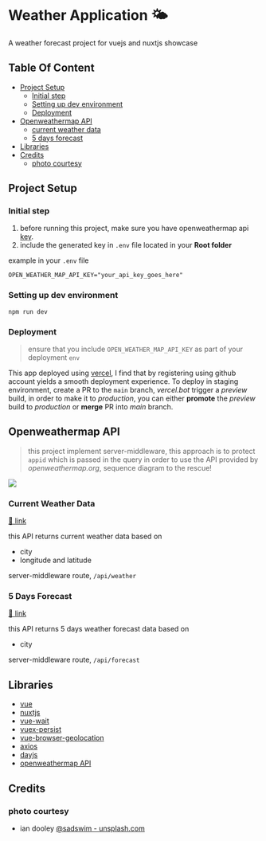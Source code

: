 # Weather Application 🌤

A weather forecast project for vuejs and nuxtjs showcase 

## Table Of Content 
  - [Project Setup](#project-setup)
    - [Initial step](#initial-step)
    - [Setting up dev environment](#setting-up-dev-environment)
    - [Deployment](#deployment)
  - [Openweathermap API](#openweathermap-api)
    - [current weather data](#current-weather-data)
    - [5 days forecast](#5-days-forecast)
  - [Libraries](#libraries)
  - [Credits](#credits)
    - [photo courtesy](#photo-courtesy)


## Project Setup

### Initial step
1. before running this project, make sure you have openweathermap api [key](https://home.openweathermap.org/api_keys).
2. include the generated key in `.env` file located in your **Root folder**

example in your `.env` file
```dotenv
OPEN_WEATHER_MAP_API_KEY="your_api_key_goes_here"
```

### Setting up dev environment
```shell
npm run dev
```

### Deployment
> ensure that you include `OPEN_WEATHER_MAP_API_KEY` as part of your deployment `env`

This app  deployed using [vercel](https://vercel.com/), I find that by registering using github account yields a smooth deployment experience. 
To deploy in staging environment, create a PR to the `main` branch, _vercel.bot_ trigger a _preview_ build, 
in order to make it to _production_, you can either **promote** the _preview_ build to _production_ or **merge** PR into _main_ branch.


## Openweathermap API

> this project implement server-middleware, this approach is to protect `appid` which is passed in the query in order to  use the API provided by _openweathermap.org_, sequence diagram to the rescue!
 
[![](https://mermaid.ink/img/eyJjb2RlIjoic2VxdWVuY2VEaWFncmFtXG5jbGllbnQtPj5zZXJ2ZXItbWlkZGxld2FyZTogcmVxdWVzdCB3ZWF0aGVyIGRhdGFcbnNlcnZlci1taWRkbGV3YXJlLT4-b3BlbndlYXRoZXJtYXAgQVBJOiByZXF1ZXN0XG5vcGVud2VhdGhlcm1hcCBBUEktLT4-c2VydmVyLW1pZGRsZXdhcmU6cmVzcG9uc2VcbnNlcnZlci1taWRkbGV3YXJlLS0-PmNsaWVudDpyZXNwb25zZSIsIm1lcm1haWQiOnsidGhlbWUiOiJkZWZhdWx0In0sInVwZGF0ZUVkaXRvciI6ZmFsc2UsImF1dG9TeW5jIjp0cnVlLCJ1cGRhdGVEaWFncmFtIjpmYWxzZX0)](https://mermaid-js.github.io/mermaid-live-editor/edit##eyJjb2RlIjoic2VxdWVuY2VEaWFncmFtXG5jbGllbnQtPj5zZXJ2ZXItbWlkZGxld2FyZTogcmVxdWVzdCB3ZWF0aGVyIGRhdGFcbnNlcnZlci1taWRkbGV3YXJlLT4-b3BlbndlYXRoZXJtYXAgQVBJOiByZXF1ZXNcbm9wZW53ZWF0aGVybWFwIEFQSS0tPj5zZXJ2ZXItbWlkZGxld2FyZTpyZXNwb25zZVxuc2VydmVyLW1pZGRsZXdhcmUtLT4-Y2xpZW50OnJlc3BvbnNlIiwibWVybWFpZCI6IntcbiAgXCJ0aGVtZVwiOiBcImRlZmF1bHRcIlxufSIsInVwZGF0ZUVkaXRvciI6ZmFsc2UsImF1dG9TeW5jIjp0cnVlLCJ1cGRhdGVEaWFncmFtIjpmYWxzZX0)

### Current Weather Data
[🔗 link](https://openweathermap.org/current)

this API returns current weather data based on
- city
- longitude and latitude

server-middleware route, `/api/weather` 
  
### 5 Days Forecast
[🔗 link](https://openweathermap.org/forecast5)

this API returns 5 days weather forecast data based on
- city

server-middleware route, `/api/forecast` 

## Libraries
- [vue](https://github.com/vuejs/vue)
- [nuxtjs](https://github.com/nuxt/nuxt.js)
- [vue-wait](https://github.com/f/vue-wait)
- [vuex-persist](https://github.com/championswimmer/vuex-persist)
- [vue-browser-geolocation](https://github.com/scaccogatto/vue-geolocation)
- [axios](https://github.com/axios/axios)
- [dayjs](https://github.com/iamkun/dayjs/)
- [ openweathermap API ](https://openweathermap.org/api)

## Credits
### photo courtesy
- ian dooley [@sadswim - unsplash.com](https://unsplash.com/@sadswim)




